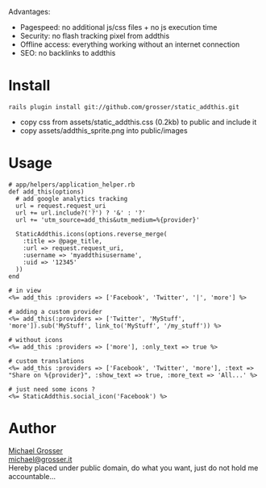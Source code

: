 Advantages:

 - Pagespeed: no additional js/css files + no js execution time
 - Security: no flash tracking pixel from addthis
 - Offline access: everything working without an internet connection
 - SEO: no backlinks to addthis

Install
=======
    rails plugin install git://github.com/grosser/static_addthis.git

 - copy css from assets/static_addthis.css (0.2kb) to public and include it
 - copy assets/addthis_sprite.png into public/images

Usage
=====

    # app/helpers/application_helper.rb
    def add_this(options)
      # add google analytics tracking
      url = request.request_uri
      url += url.include?('?') ? '&' : '?'
      url += 'utm_source=add_this&utm_medium=%{provider}'

      StaticAddthis.icons(options.reverse_merge(
        :title => @page_title,
        :url => request.request_uri,
        :username => 'myaddthisusername',
        :uid => '12345'
      ))
    end

    # in view
    <%= add_this :providers => ['Facebook', 'Twitter', '|', 'more'] %>

    # adding a custom provider
    <%= add_this(:providers => ['Twitter', 'MyStuff', 'more']).sub('MyStuff', link_to('MyStuff', '/my_stuff')) %>

    # without icons
    <%= add_this :providers => ['more'], :only_text => true %>

    # custom translations
    <%= add_this :providers => ['Facebook', 'Twitter', 'more'], :text => "Share on %{provider}", :show_text => true, :more_text => 'All...' %>

    # just need some icons ?
    <%= StaticAddthis.social_icon('Facebook') %>


Author
======
[Michael Grosser](http://grosser.it)<br/>
michael@grosser.it<br/>
Hereby placed under public domain, do what you want, just do not hold me accountable...<br/>
